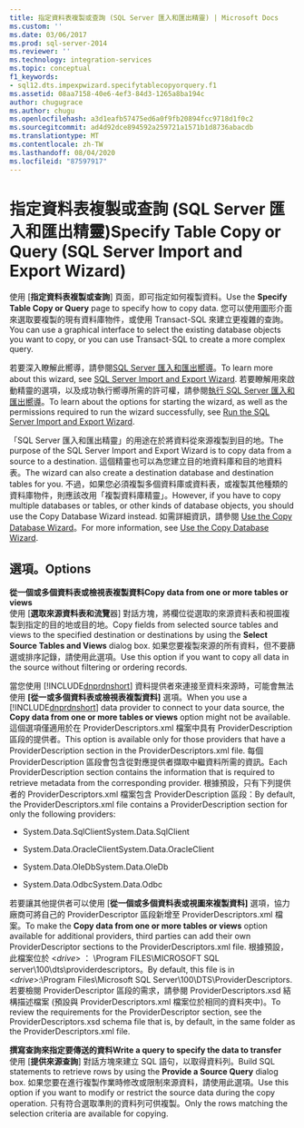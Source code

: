 ```yaml
---
title: 指定資料表複製或查詢 (SQL Server 匯入和匯出精靈) | Microsoft Docs
ms.custom: ''
ms.date: 03/06/2017
ms.prod: sql-server-2014
ms.reviewer: ''
ms.technology: integration-services
ms.topic: conceptual
f1_keywords:
- sql12.dts.impexpwizard.specifytablecopyorquery.f1
ms.assetid: 08aa7158-40e6-4ef3-84d3-1265a8ba194c
author: chugugrace
ms.author: chugu
ms.openlocfilehash: a3d1eafb57475ed6a0f9fb20894fcc9718d1f0c2
ms.sourcegitcommit: ad4d92dce894592a259721a1571b1d8736abacdb
ms.translationtype: MT
ms.contentlocale: zh-TW
ms.lasthandoff: 08/04/2020
ms.locfileid: "87597917"
---
```

# <a name="specify-table-copy-or-query-sql-server-import-and-export-wizard"></a><span data-ttu-id="a260a-102">指定資料表複製或查詢 (SQL Server 匯入和匯出精靈)</span><span class="sxs-lookup"><span data-stu-id="a260a-102">Specify Table Copy or Query (SQL Server Import and Export Wizard)</span></span>
  <span data-ttu-id="a260a-103">使用 [**指定資料表複製或查詢**] 頁面，即可指定如何複製資料。</span><span class="sxs-lookup"><span data-stu-id="a260a-103">Use the **Specify Table Copy or Query** page to specify how to copy data.</span></span> <span data-ttu-id="a260a-104">您可以使用圖形介面來選取要複製的現有資料庫物件，或使用 Transact-SQL 來建立更複雜的查詢。</span><span class="sxs-lookup"><span data-stu-id="a260a-104">You can use a graphical interface to select the existing database objects you want to copy, or you can use Transact-SQL to create a more complex query.</span></span>  
  
 <span data-ttu-id="a260a-105">若要深入瞭解此嚮導，請參閱[SQL Server 匯入和匯出嚮導](import-and-export-data-with-the-sql-server-import-and-export-wizard.md)。</span><span class="sxs-lookup"><span data-stu-id="a260a-105">To learn more about this wizard, see [SQL Server Import and Export Wizard](import-and-export-data-with-the-sql-server-import-and-export-wizard.md).</span></span> <span data-ttu-id="a260a-106">若要瞭解用來啟動精靈的選項，以及成功執行嚮導所需的許可權，請參閱[執行 SQL Server 匯入和匯出嚮導](start-the-sql-server-import-and-export-wizard.md)。</span><span class="sxs-lookup"><span data-stu-id="a260a-106">To learn about the options for starting the wizard, as well as the permissions required to run the wizard successfully, see [Run the SQL Server Import and Export Wizard](start-the-sql-server-import-and-export-wizard.md).</span></span>  
  
 <span data-ttu-id="a260a-107">「SQL Server 匯入和匯出精靈」的用途在於將資料從來源複製到目的地。</span><span class="sxs-lookup"><span data-stu-id="a260a-107">The purpose of the SQL Server Import and Export Wizard is to copy data from a source to a destination.</span></span> <span data-ttu-id="a260a-108">這個精靈也可以為您建立目的地資料庫和目的地資料表。</span><span class="sxs-lookup"><span data-stu-id="a260a-108">The wizard can also create a destination database and destination tables for you.</span></span> <span data-ttu-id="a260a-109">不過，如果您必須複製多個資料庫或資料表，或複製其他種類的資料庫物件，則應該改用「複製資料庫精靈」。</span><span class="sxs-lookup"><span data-stu-id="a260a-109">However, if you have to copy multiple databases or tables, or other kinds of database objects, you should use the Copy Database Wizard instead.</span></span> <span data-ttu-id="a260a-110">如需詳細資訊，請參閱 [Use the Copy Database Wizard](../../relational-databases/databases/use-the-copy-database-wizard.md)。</span><span class="sxs-lookup"><span data-stu-id="a260a-110">For more information, see [Use the Copy Database Wizard](../../relational-databases/databases/use-the-copy-database-wizard.md).</span></span>  
  
## <a name="options"></a><span data-ttu-id="a260a-111">選項。</span><span class="sxs-lookup"><span data-stu-id="a260a-111">Options</span></span>  
 <span data-ttu-id="a260a-112">**從一個或多個資料表或檢視表複製資料**</span><span class="sxs-lookup"><span data-stu-id="a260a-112">**Copy data from one or more tables or views**</span></span>  
 <span data-ttu-id="a260a-113">使用 [**選取來源資料表和流覽**器] 對話方塊，將欄位從選取的來源資料表和視圖複製到指定的目的地或目的地。</span><span class="sxs-lookup"><span data-stu-id="a260a-113">Copy fields from selected source tables and views to the specified destination or destinations by using the **Select Source Tables and Views** dialog box.</span></span> <span data-ttu-id="a260a-114">如果您要複製來源的所有資料，但不要篩選或排序記錄，請使用此選項。</span><span class="sxs-lookup"><span data-stu-id="a260a-114">Use this option if you want to copy all data in the source without filtering or ordering records.</span></span>  
  
 <span data-ttu-id="a260a-115">當您使用 [!INCLUDE[dnprdnshort](../../includes/dnprdnshort-md.md)] 資料提供者來連接至資料來源時，可能會無法使用 **[從一或多個資料表或檢視表複製資料]** 選項。</span><span class="sxs-lookup"><span data-stu-id="a260a-115">When you use a [!INCLUDE[dnprdnshort](../../includes/dnprdnshort-md.md)] data provider to connect to your data source, the **Copy data from one or more tables or views** option might not be available.</span></span> <span data-ttu-id="a260a-116">這個選項僅適用於在 ProviderDescriptors.xml 檔案中具有 ProviderDescription 區段的提供者。</span><span class="sxs-lookup"><span data-stu-id="a260a-116">This option is available only for those providers that have a ProviderDescription section in the ProviderDescriptors.xml file.</span></span> <span data-ttu-id="a260a-117">每個 ProviderDescription 區段會包含從對應提供者擷取中繼資料所需的資訊。</span><span class="sxs-lookup"><span data-stu-id="a260a-117">Each ProviderDescription section contains the information that is required to retrieve metadata from the corresponding provider.</span></span> <span data-ttu-id="a260a-118">根據預設，只有下列提供者的 ProviderDescriptors.xml 檔案包含 ProviderDescription 區段：</span><span class="sxs-lookup"><span data-stu-id="a260a-118">By default, the ProviderDescriptors.xml file contains a ProviderDescription section for only the following providers:</span></span>  
  
-   <span data-ttu-id="a260a-119">System.Data.SqlClient</span><span class="sxs-lookup"><span data-stu-id="a260a-119">System.Data.SqlClient</span></span>  
  
-   <span data-ttu-id="a260a-120">System.Data.OracleClient</span><span class="sxs-lookup"><span data-stu-id="a260a-120">System.Data.OracleClient</span></span>  
  
-   <span data-ttu-id="a260a-121">System.Data.OleDb</span><span class="sxs-lookup"><span data-stu-id="a260a-121">System.Data.OleDb</span></span>  
  
-   <span data-ttu-id="a260a-122">System.Data.Odbc</span><span class="sxs-lookup"><span data-stu-id="a260a-122">System.Data.Odbc</span></span>  
  
 <span data-ttu-id="a260a-123">若要讓其他提供者可以使用 [**從一個或多個資料表或視圖來複製資料]** 選項，協力廠商可將自己的 ProviderDescriptor 區段新增至 ProviderDescriptors.xml 檔案。</span><span class="sxs-lookup"><span data-stu-id="a260a-123">To make the **Copy data from one or more tables or views** option available for additional providers, third parties can add their own ProviderDescriptor sections to the ProviderDescriptors.xml file.</span></span> <span data-ttu-id="a260a-124">根據預設，此檔案位於 \<*drive*> ： \Program FILES\MICROSOFT SQL server\100\dts\providerdescriptors。</span><span class="sxs-lookup"><span data-stu-id="a260a-124">By default, this file is in \<*drive*>:\Program Files\Microsoft SQL Server\100\DTS\ProviderDescriptors.</span></span> <span data-ttu-id="a260a-125">若要檢閱 ProviderDescriptor 區段的需求，請參閱 ProviderDescriptors.xsd 結構描述檔案 (預設與 ProviderDescriptors.xml 檔案位於相同的資料夾中)。</span><span class="sxs-lookup"><span data-stu-id="a260a-125">To review the requirements for the ProviderDescriptor section, see the ProviderDescriptors.xsd schema file that is, by default, in the same folder as the ProviderDescriptors.xml file.</span></span>  
  
 <span data-ttu-id="a260a-126">**撰寫查詢來指定要傳送的資料**</span><span class="sxs-lookup"><span data-stu-id="a260a-126">**Write a query to specify the data to transfer**</span></span>  
 <span data-ttu-id="a260a-127">使用 [**提供來源查詢**] 對話方塊來建立 SQL 語句，以取得資料列。</span><span class="sxs-lookup"><span data-stu-id="a260a-127">Build SQL statements to retrieve rows by using the **Provide a Source Query** dialog box.</span></span> <span data-ttu-id="a260a-128">如果您要在進行複製作業時修改或限制來源資料，請使用此選項。</span><span class="sxs-lookup"><span data-stu-id="a260a-128">Use this option if you want to modify or restrict the source data during the copy operation.</span></span> <span data-ttu-id="a260a-129">只有符合選取準則的資料列可供複製。</span><span class="sxs-lookup"><span data-stu-id="a260a-129">Only the rows matching the selection criteria are available for copying.</span></span>  
  
  
